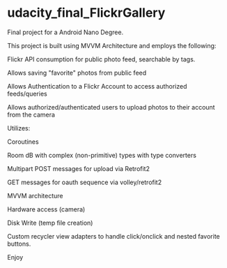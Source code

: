 # udacity_final_FlickrGallery

Final project for a Android Nano Degree. 

This project is built using MVVM Architecture and employs the following: 

Flickr API consumption for public photo feed, searchable by tags.

Allows saving "favorite" photos from public feed

Allows Authentication to a Flickr Account to access authorized feeds/queries

Allows authorized/authenticated users to upload photos to their account from the camera

Utilizes: 

Coroutines

Room dB with complex (non-primitive) types with type converters

Multipart POST messages for upload via Retrofit2

GET messages for oauth sequence via volley/retrofit2

MVVM architecture

Hardware access (camera) 

Disk Write (temp file creation)

Custom recycler view adapters to handle click/onclick and nested favorite buttons. 

Enjoy
